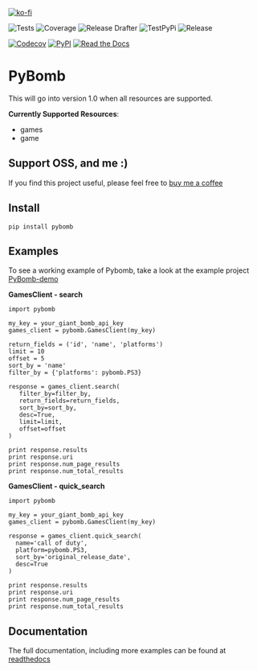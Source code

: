 [![ko-fi](https://www.ko-fi.com/img/githubbutton_sm.svg)](https://ko-fi.com/C0C826VYD)

![Tests](https://github.com/steveYeah/PyBomb/workflows/Tests/badge.svg)
![Coverage](https://github.com/steveYeah/PyBomb/workflows/Coverage/badge.svg)
![Release Drafter](https://github.com/steveYeah/PyBomb/workflows/Release%20Drafter/badge.svg)
![TestPyPi](https://github.com/steveYeah/PyBomb/workflows/TestPyPi/badge.svg)
![Release](https://github.com/steveYeah/PyBomb/workflows/Release/badge.svg)

[![Codecov](https://codecov.io/gh/steveYeah/PyBomb/branch/master/graph/badge.svg)](https://codecov.io/gh/steveYeah/PyBomb)
[![PyPI](https://img.shields.io/pypi/v/PyBomb.svg)](https://pypi.org/project/PyBomb/)
[![Read the Docs](https://readthedocs.org/projects/pybomb/badge/)](https://pybomb.readthedocs.io/)

# PyBomb

>

This will go into version 1.0 when all resources are supported.

**Currently Supported Resources**:

  - games
  - game

## Support OSS, and me :)
If you find this project useful, please feel free to [buy me a coffee](https://ko-fi.com/steveyeah)

## Install

``` shell
pip install pybomb
```

## Examples

To see a working example of Pybomb, take a look at the example project
[PyBomb-demo](https://github.com/steveYeah/PyBomb-demo)

**GamesClient - search**

    import pybomb

    my_key = your_giant_bomb_api_key
    games_client = pybomb.GamesClient(my_key)

    return_fields = ('id', 'name', 'platforms')
    limit = 10
    offset = 5
    sort_by = 'name'
    filter_by = {'platforms': pybomb.PS3}

    response = games_client.search(
       filter_by=filter_by,
       return_fields=return_fields,
       sort_by=sort_by,
       desc=True,
       limit=limit,
       offset=offset
    )

    print response.results
    print response.uri
    print response.num_page_results
    print response.num_total_results

**GamesClient - quick\_search**

    import pybomb

    my_key = your_giant_bomb_api_key
    games_client = pybomb.GamesClient(my_key)

    response = games_client.quick_search(
      name='call of duty',
      platform=pybomb.PS3,
      sort_by='original_release_date',
      desc=True
    )

    print response.results
    print response.uri
    print response.num_page_results
    print response.num_total_results

## Documentation

The full documentation, including more examples can be found at
[readthedocs](https://pybomb.readthedocs.org)
